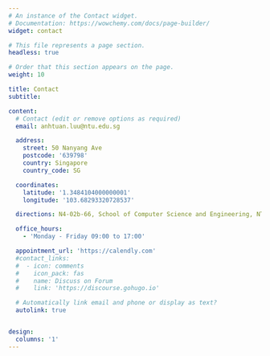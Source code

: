 ```yaml
---
# An instance of the Contact widget.
# Documentation: https://wowchemy.com/docs/page-builder/
widget: contact

# This file represents a page section.
headless: true

# Order that this section appears on the page.
weight: 10

title: Contact
subtitle:

content:
  # Contact (edit or remove options as required)
  email: anhtuan.luu@ntu.edu.sg

  address:
    street: 50 Nanyang Ave
    postcode: '639798'
    country: Singapore
    country_code: SG

  coordinates:
    latitude: '1.3484104000000001'
    longitude: '103.68293320728537'

  directions: N4-02b-66, School of Computer Science and Engineering, NTU

  office_hours:
    - 'Monday - Friday 09:00 to 17:00'

  appointment_url: 'https://calendly.com'
  #contact_links:
  #  - icon: comments
  #    icon_pack: fas
  #    name: Discuss on Forum
  #    link: 'https://discourse.gohugo.io'

  # Automatically link email and phone or display as text?
  autolink: true


design:
  columns: '1'
---
```

